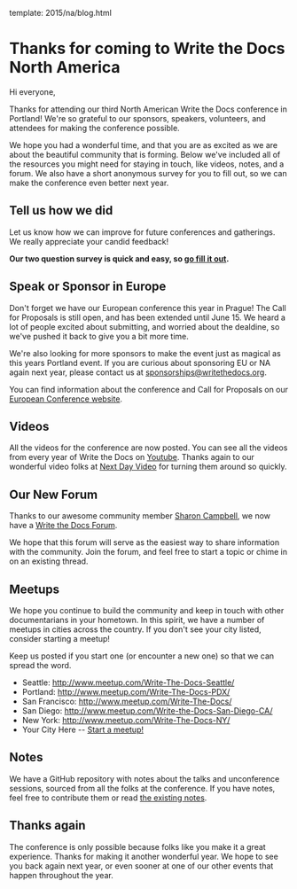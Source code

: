 template: 2015/na/blog.html

Thanks for coming to Write the Docs North America
=================================================

Hi everyone,

Thanks for attending our third North American Write the Docs conference in Portland! We're so grateful to our sponsors, speakers, volunteers, and attendees for making the conference possible. 

We hope you had a wonderful time, and that you are as excited as we are about the beautiful community that is forming. Below we've included all of the resources you might need for staying in touch, like videos, notes, and a forum. We also have a short anonymous survey for you to fill out, so we can make the conference even better next year.

## Tell us how we did

Let us know how we can improve for future conferences and gatherings. We really appreciate your candid feedback!

**Our two question survey is quick and easy, so [go fill it out](https://docs.google.com/forms/d/1s8PYo_VmjBg9-BZEBzD8V7glVBFNFWZ3Lz7dqNGOUic/viewform?usp=send_form).**

## Speak or Sponsor in Europe

Don't forget we have our European conference this year in Prague! The Call for Proposals is still open, and has been extended until June 15. We heard a lot of people excited about submitting, and worried about the dealdine, so we've pushed it back to give you a bit more time. 

We're also looking for more sponsors to make the event just as magical as this years Portland event. If you are curious about sponsoring EU or NA again next year,
please contact us at [sponsorships@writethedocs.org](mailto:sponsorships@writethedocs.org).

You can find information about the conference and Call for Proposals on our [European Conference website](http://www.writethedocs.org/conf/eu/2015/).

## Videos

All the videos for the conference are now posted. You can see all the videos from every year of Write the Docs on [Youtube](https://www.youtube.com/playlist?list=PLkQw3GZ0bq1JvhaLqfBqRFuaY108QmJDK). Thanks again to our wonderful video folks at [Next Day Video](http://nextdayvideo.com/) for turning them around so quickly.

## Our New Forum

Thanks to our awesome community member [Sharon Campbell](https://twitter.com/captainshar), we now have a [Write the Docs Forum](http://forum.writethedocs.org/).

We hope that this forum will serve as the easiest way to share information with the community. Join the forum, and feel free to start a topic or chime in on an existing thread.

## Meetups

We hope you continue to build the community and keep in touch with other documentarians in your hometown. In this spirit, we have a number of meetups in cities across the country. If you don't see your city listed, consider starting a meetup! 

Keep us posted if you start one (or encounter a new one) so that we can spread the word.

* Seattle: <http://www.meetup.com/Write-The-Docs-Seattle/>
* Portland: <http://www.meetup.com/Write-The-Docs-PDX/>
* San Francisco: <http://www.meetup.com/Write-The-Docs/>
* San Diego: <http://www.meetup.com/Write-the-Docs-San-Diego-CA/>
* New York: <http://www.meetup.com/Write-The-Docs-NY/>
* Your City Here -- [Start a meetup!](https://www.youtube.com/watch?v=ZwQ8Kd48d0w)

## Notes

We have a GitHub repository with notes about the talks and unconference sessions, sourced from all the folks at the conference. If you have notes, feel free to contribute them or read [the existing notes](https://github.com/writethedocs/attendee-notes).

## Thanks again

The conference is only possible because folks like you make it a great experience.
Thanks for making it another wonderful year.
We hope to see you back again next year,
or even sooner at one of our other events that happen throughout the year.
